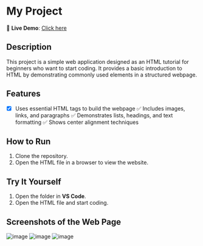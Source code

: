 # My Project

🚀 **Live Demo**: [Click here](https://krithiksha.neocities.org/my_html_project_1/HTML_project_1)

## Description
This project is a simple web application designed as an HTML tutorial for beginners who want to start coding. It provides a basic introduction to HTML by demonstrating commonly used elements in a structured webpage.

## Features
- [x] Uses essential HTML tags to build the webpage
✅ Includes images, links, and paragraphs
✅ Demonstrates lists, headings, and text formatting
✅ Shows center alignment techniques

## How to Run
1. Clone the repository.  
2. Open the HTML file in a browser to view the website.  

## Try It Yourself  
1. Open the folder in **VS Code**.  
2. Open the HTML file and start coding.

## Screenshots of the Web Page

![image](https://github.com/user-attachments/assets/0d8105af-df01-4ec0-972c-cbb053e392b9)
![image](https://github.com/user-attachments/assets/9c24209d-d099-40d7-b060-fbae966ffbe6)
![image](https://github.com/user-attachments/assets/60e024e0-1507-4f15-ad23-bcfe9d93ffc3)





